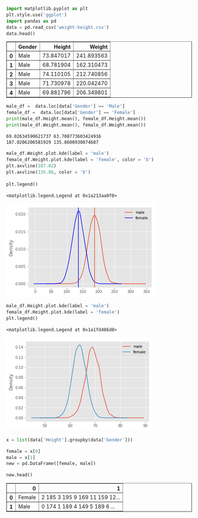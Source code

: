

```python
import matplotlib.pyplot as plt
plt.style.use('ggplot')
import pandas as pd 
data = pd.read_csv('weight-height.csv')
data.head()
```




<div>
<style scoped>
    .dataframe tbody tr th:only-of-type {
        vertical-align: middle;
    }

    .dataframe tbody tr th {
        vertical-align: top;
    }

    .dataframe thead th {
        text-align: right;
    }
</style>
<table border="1" class="dataframe">
  <thead>
    <tr style="text-align: right;">
      <th></th>
      <th>Gender</th>
      <th>Height</th>
      <th>Weight</th>
    </tr>
  </thead>
  <tbody>
    <tr>
      <th>0</th>
      <td>Male</td>
      <td>73.847017</td>
      <td>241.893563</td>
    </tr>
    <tr>
      <th>1</th>
      <td>Male</td>
      <td>68.781904</td>
      <td>162.310473</td>
    </tr>
    <tr>
      <th>2</th>
      <td>Male</td>
      <td>74.110105</td>
      <td>212.740856</td>
    </tr>
    <tr>
      <th>3</th>
      <td>Male</td>
      <td>71.730978</td>
      <td>220.042470</td>
    </tr>
    <tr>
      <th>4</th>
      <td>Male</td>
      <td>69.881796</td>
      <td>206.349801</td>
    </tr>
  </tbody>
</table>
</div>




```python
male_df =  data.loc[data['Gender'] == 'Male']
female_df =  data.loc[data['Gender'] == 'Female']
print(male_df.Height.mean(), female_df.Height.mean())
print(male_df.Weight.mean(), female_df.Weight.mean())
```

    69.02634590621737 63.708773603424916
    187.0206206581929 135.8600930074687



```python
male_df.Weight.plot.kde(label = 'male')
female_df.Weight.plot.kde(label = 'female', color = 'b')
plt.axvline(187.02)
plt.axvline(135.86, color = 'b')

plt.legend()
```




    <matplotlib.legend.Legend at 0x1a213aa0f0>




![png](index_files/index_2_1.png)



```python
male_df.Height.plot.kde(label = 'male')
female_df.Height.plot.kde(label = 'female')
plt.legend()
```




    <matplotlib.legend.Legend at 0x1a1fd486d8>




![png](index_files/index_3_1.png)



```python
x = list(data['Height'].groupby(data['Gender']))
```


```python
female = x[0]
male = x[1]
new = pd.DataFrame([female, male])
```


```python
new.head()
```




<div>
<style scoped>
    .dataframe tbody tr th:only-of-type {
        vertical-align: middle;
    }

    .dataframe tbody tr th {
        vertical-align: top;
    }

    .dataframe thead th {
        text-align: right;
    }
</style>
<table border="1" class="dataframe">
  <thead>
    <tr style="text-align: right;">
      <th></th>
      <th>0</th>
      <th>1</th>
    </tr>
  </thead>
  <tbody>
    <tr>
      <th>0</th>
      <td>Female</td>
      <td>2      185
3      195
9      169
11     159
12...</td>
    </tr>
    <tr>
      <th>1</th>
      <td>Male</td>
      <td>0      174
1      189
4      149
5      189
6 ...</td>
    </tr>
  </tbody>
</table>
</div>


